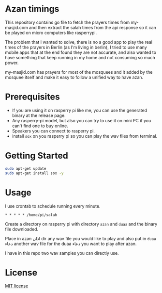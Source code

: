 
# Azan timings

This repository contains go file to fetch the prayers times from my-masjid.com and then extract the salah times from the
api response so it can be played on micro computers like rasperrypi.

The problem that I wanted to solve, there is no a good app to play the real times of the prayers in Berlin (as I'm living in berlin), I tried to use many mobile apps that at the end found they are not accurate, and also wanted to have something that keep running in my home and not consuming so much power.

my-masjid.com has prayers for most of the mosquees and it added by the mosquee itself and make it easy to follow a unified way to have azan.

# Prerequisites
- If you are using it on rasperry pi like me, you can use the generated binary at the release page.
- Any rasperry-pi model, but also you can try to use it on mini PC if you can't find one to buy online.
- Speakers you can connect to rasperry pi.
- install `sox` on you rasperry pi so you can play the wav files from terminal.

# Getting Started 

```bash
sudo apt-get update
sudo apt-get install sox -y
```

# Usage
I use crontab to schedule running every minute.
```
* * * * * /home/pi/salah
```

Create a directory on rasperry pi with directory `azan` and `duaa` and the binary file downloaded.

Place in azan اذان dir any wav file you would like to play and also put in `duaa` دعاء another wav file for the duaa دعاء you want to play after azan.

I have in this repo two wav samples you can directly use.

# License
[MIT license](LICENSE)

